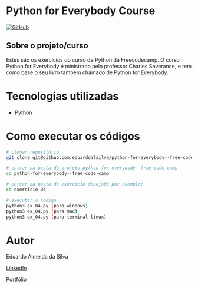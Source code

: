 # Python for Everybody Course

[![GitHub](https://img.shields.io/github/license/eduardoalsilva/7DaysOfCode-GitHub--Filmes-Populares)](https://github.com/eduardoalsilva/python-for-everybody--free-code-camp/blob/main/LICENSE)

## Sobre o projeto/curso

Estes são os exercícios do curso de Python da Freecodecamp. O curso Python for Everybody é ministrado pelo professor Charles Severance, e tem como base o seu livro também chamado de Python for Everybody.


# Tecnologias utilizadas

- Python


# Como executar os códigos

```bash
# clonar repositório
git clone git@github.com:eduardoalsilva/python-for-everybody--free-code-camp.git

# entrar na pasta do projeto python-for-everybody--free-code-camp
cd python-for-everybody--free-code-camp

# entrar na pasta do exercício desejado por exemplo:
cd exercicio-04

# executar o código
python3 ex_04.py (para windows)
python3 ex_04.py (para mac)
python3 ex_04.py (para terminal linux)
```

# Autor

Eduardo Almeida da Silva

[LinkedIn](https://www.linkedin.com/in/eduardo-almeida-da-silva-dev/)

[Portfólio](https://eduardoalsilva.github.io/)
